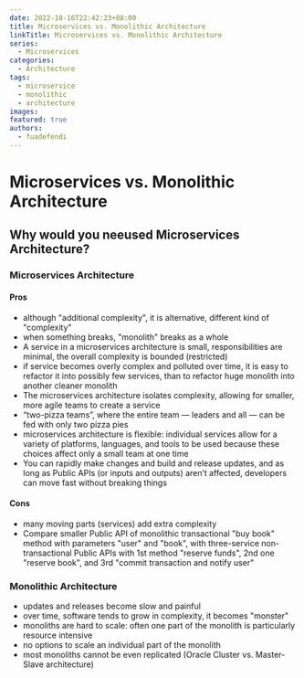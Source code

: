 ```yaml
---
date: 2022-10-16T22:42:23+08:00
title: Microservices vs. Monolithic Architecture
linkTitle: Microservices vs. Monolithic Architecture
series:
  - Microservices
categories:
  - Architecture
tags:
  - microservice
  - monolithic
  - architecture
images:
featured: true
authors:
  - fuadefendi
---
```


# Microservices vs. Monolithic Architecture

## Why would you neeused Microservices Architecture?

### Microservices Architecture

#### Pros
- although "additional complexity", it is alternative, different kind of "complexity"
- when something breaks, "monolith" breaks as a whole
- A service in a microservices architecture is small, responsibilities are minimal, the overall complexity is bounded (restricted)
- if service becomes overly complex and polluted over time, it is easy to refactor it into possibly few services, than to refactor huge monolith into another cleaner monolith
- The microservices architecture isolates complexity, allowing for smaller, more agile teams to create a service
- “two-pizza teams”, where the entire team — leaders and all — can be fed with only two pizza pies
- microservices architecture is flexible: individual services allow for a variety of platforms, languages, and tools to be used because these choices affect only a small team at one time
- You can rapidly make changes and build and release updates, and as long as Public APIs (or inputs and outputs) aren’t affected, developers can move fast without breaking things

#### Cons
- many moving parts (services) add extra complexity
- Compare smaller Public API of monolithic transactional "buy book" method with parameters "user" and "book", with three-service non-transactional Public APIs with 1st method "reserve funds", 2nd one "reserve book", and 3rd "commit transaction and notify user"

### Monolithic Architecture

- updates and releases become slow and painful
- over time, software tends to grow in complexity, it becomes "monster"
- monoliths are hard to scale: often one part of the monolith is particularly resource intensive
- no options to scale an individual part of the monolith
- most monoliths cannot be even replicated (Oracle Cluster vs. Master-Slave architecture)
